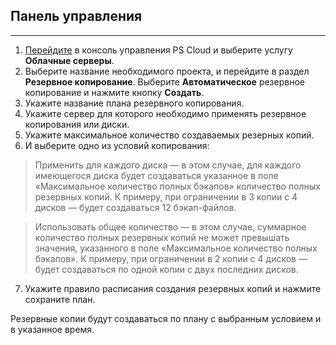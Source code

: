 ## Панель управления
---
1. [Перейдите](https://console.ps.kz/) в консоль управления PS Cloud и выберите услугу **Облачные серверы**.
2. Выберите название необходимого проекта, и перейдите в раздел **Резервное копирование**. Выберите **Автоматическое** резервное копирование и нажмите кнопку **Создать**.
3. Укажите название плана резервного копирования.
4. Укажите сервер для которого необходимо применять резервное копирования или диски.
5. Укажите максимальное количество создаваемых резерных копий. 
6. И выберите одно из условий копирования:

>Применить для каждого диска — в этом случае, для каждого имеющегося диска будет создаваться указанное в поле «Максимальное количество полных бэкапов» количество полных резервных копий. К примеру, при ограничении в 3 копии с 4 дисков — будет создаваться 12 бэкап-файлов.

>Использовать общее количество — в этом случае, суммарное количество полных резервных копий не может превышать значения, указанного в поле «Максимальное количество полных бэкапов». К примеру, при ограничении в 2 копии с 4 дисков — будет создаваться по одной копии с двух последних дисков.

7. Укажите правило расписания создания резервных копий и нажмите сохраните план.

Резервные копии будут создаваться по плану с выбранным условием и в указанное время. 